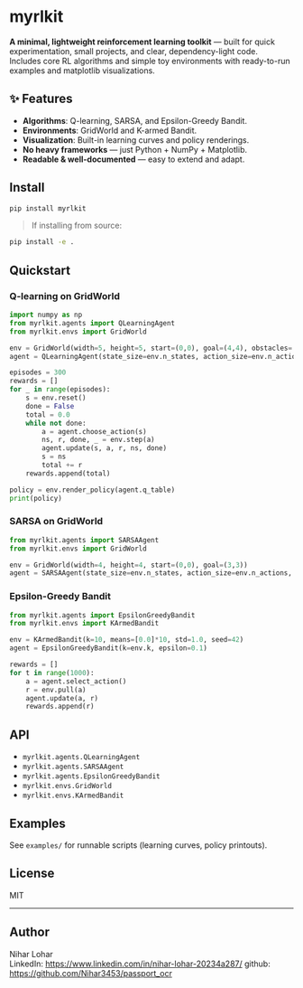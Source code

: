 # myrlkit

**A minimal, lightweight reinforcement learning toolkit** — built for quick experimentation, small projects, and clear, dependency-light code.  
Includes core RL algorithms and simple toy environments with ready-to-run examples and matplotlib visualizations.

## ✨ Features
- **Algorithms**: Q-learning, SARSA, and Epsilon-Greedy Bandit.
- **Environments**: GridWorld and K-armed Bandit.
- **Visualization**: Built-in learning curves and policy renderings.
- **No heavy frameworks** — just Python + NumPy + Matplotlib.
- **Readable & well-documented** — easy to extend and adapt.

## Install

```bash
pip install myrlkit
```

> If installing from source:
```bash
pip install -e .
```

## Quickstart

### Q-learning on GridWorld

```python
import numpy as np
from myrlkit.agents import QLearningAgent
from myrlkit.envs import GridWorld

env = GridWorld(width=5, height=5, start=(0,0), goal=(4,4), obstacles=[(1,1), (1,2), (2,1)])
agent = QLearningAgent(state_size=env.n_states, action_size=env.n_actions, alpha=0.5, gamma=0.99, epsilon=0.1)

episodes = 300
rewards = []
for _ in range(episodes):
    s = env.reset()
    done = False
    total = 0.0
    while not done:
        a = agent.choose_action(s)
        ns, r, done, _ = env.step(a)
        agent.update(s, a, r, ns, done)
        s = ns
        total += r
    rewards.append(total)

policy = env.render_policy(agent.q_table)
print(policy)
```

### SARSA on GridWorld

```python
from myrlkit.agents import SARSAAgent
from myrlkit.envs import GridWorld

env = GridWorld(width=4, height=4, start=(0,0), goal=(3,3))
agent = SARSAAgent(state_size=env.n_states, action_size=env.n_actions, alpha=0.5, gamma=0.99, epsilon=0.1)
```

### Epsilon-Greedy Bandit

```python
from myrlkit.agents import EpsilonGreedyBandit
from myrlkit.envs import KArmedBandit

env = KArmedBandit(k=10, means=[0.0]*10, std=1.0, seed=42)
agent = EpsilonGreedyBandit(k=env.k, epsilon=0.1)

rewards = []
for t in range(1000):
    a = agent.select_action()
    r = env.pull(a)
    agent.update(a, r)
    rewards.append(r)
```

## API

- `myrlkit.agents.QLearningAgent`
- `myrlkit.agents.SARSAAgent`
- `myrlkit.agents.EpsilonGreedyBandit`
- `myrlkit.envs.GridWorld`
- `myrlkit.envs.KArmedBandit`

## Examples

See `examples/` for runnable scripts (learning curves, policy printouts).

## License

MIT



---
## Author
Nihar Lohar  
LinkedIn: https://www.linkedin.com/in/nihar-lohar-20234a287/
github: https://github.com/Nihar3453/passport_ocr



